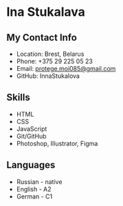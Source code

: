 
# Ina Stukalava
## My Contact Info
* Location: Brest, Belarus
* Phone: +375 29 225 05 23
* Email: protege.moi085@gmail.com
* GitHub: InnaStukalova
## Skills
   * HTML
   * CSS
   * JavaScript
   * Git/GitHub
   * Photoshop, Illustrator, Figma
## Languages
* Russian - native
* English - A2
* German - C1